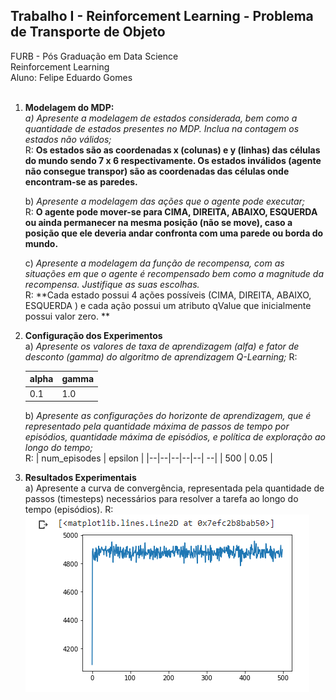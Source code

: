 ## Trabalho I - Reinforcement Learning - Problema de Transporte de Objeto

FURB - Pós Graduação em Data Science<br/>
Reinforcement Learning<br/>
Aluno: Felipe Eduardo Gomes<br/><br/>

1. **Modelagem do MDP:**  
	*a) Apresente a modelagem de estados considerada, bem como a quantidade de estados presentes no MDP. Inclua na contagem os estados não válidos;*<br/>
	R: **Os estados são as coordenadas x (colunas) e y (linhas) das células do mundo sendo 7 x 6 respectivamente. Os estados inválidos (agente não consegue transpor) são as coordenadas das células onde encontram-se as paredes.**
	
	b) *Apresente a modelagem das ações que o agente pode executar;*<br/>
	R: **O agente pode mover-se para CIMA, DIREITA, ABAIXO, ESQUERDA ou ainda permanecer na mesma posição (não se move), caso a posição que ele deveria andar confronta com uma parede ou borda do mundo.**
	
	c) *Apresente a modelagem da função de recompensa, com as situações em que o agente é recompensado bem como a magnitude da recompensa. Justifique as suas escolhas.*<br/>
	R: **Cada estado possui 4 ações possíveis (CIMA, DIREITA, ABAIXO, ESQUERDA ) e cada ação possui um atributo qValue que inicialmente possui valor zero. **

3. **Configuração dos Experimentos**  
	a) *Apresente os valores de taxa de aprendizagem (alfa) e fator de desconto (gamma) do algoritmo de aprendizagem Q-Learning;*
	R: <br/>
	
	| alpha | gamma |
	|--|--|
	| 0.1 | 1.0 |  
	
	b) *Apresente as configurações do horizonte de aprendizagem, que é representado pela quantidade máxima de passos de tempo por episódios, quantidade máxima de episódios, e política de exploração ao longo do tempo;*<br/>
	R: 
	| num_episodes | epsilon |
	|--|--|--|--|--| --|
	| 500 | 0.05 |

4. **Resultados Experimentais**  
	a) Apresente a curva de convergência, representada pela quantidade de passos (timesteps) necessários para resolver a tarefa ao longo do tempo (episódios).
	R:
	![](https://github.com/gomesfg/reinforcement_learning/blob/e40b637a7d387eba2bba011228cb3492f83eb739/curva_aprendizado.PNG?raw=true)
	